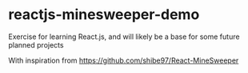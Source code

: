 # reactjs-minesweeper-demo
Exercise for learning React.js, and will likely be a base for some future planned projects

With inspiration from https://github.com/shibe97/React-MineSweeper
